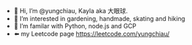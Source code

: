 - 👋 Hi, I’m @yungchiau, Kayla aka 大眼球.
- 👀 I’m interested in gardening, handmade, skating and hiking
- 🌱 I’m familar with Python, node.js and GCP
- ⬅️ my Leetcode page https://leetcode.com/yungchiau/

<!---
yungchiau/yungchiau is a ✨ special ✨ repository because its `README.md` (this file) appears on your GitHub profile.
You can click the Preview link to take a look at your changes.
--->
